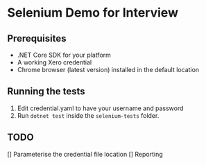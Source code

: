 # Selenium Demo for Interview

## Prerequisites

* .NET Core SDK for your platform
* A working Xero credential
* Chrome browser (latest version) installed in the default location

## Running the tests

1. Edit credential.yaml to have your username and password
1. Run `dotnet test` inside the `selenium-tests` folder.

## TODO

[] Parameterise the credential file location
[] Reporting

